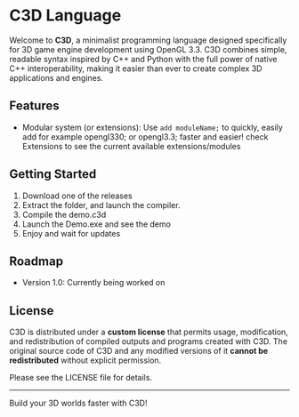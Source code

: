 # C3D Language

Welcome to **C3D**, a minimalist programming language designed specifically for 3D game engine development using OpenGL 3.3. C3D combines simple, readable syntax inspired by C++ and Python with the full power of native C++ interoperability, making it easier than ever to create complex 3D applications and engines.

## Features

- Modular system (or extensions): Use `add moduleName;` to quickly, easily add for example opengl330; or opengl3.3; faster and easier! check Extensions to see the current available extensions/modules


## Getting Started

1. Download one of the releases
2. Extract the folder, and launch the compiler.
3. Compile the demo.c3d
4. Launch the Demo.exe and see the demo
5. Enjoy and wait for updates


## Roadmap

- Version 1.0: Currently being worked on

## License

C3D is distributed under a **custom license** that permits usage, modification, and redistribution of compiled outputs and programs created with C3D. The original source code of C3D and any modified versions of it **cannot be redistributed** without explicit permission.

Please see the LICENSE file for details.

---

Build your 3D worlds faster with C3D!
